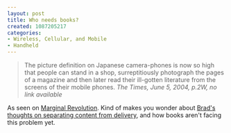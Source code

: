 ```yaml
--- 
layout: post
title: Who needs books?
created: 1087205217
categories: 
- Wireless, Cellular, and Mobile
- Handheld
---
```

<blockquote>
The picture definition on Japanese camera-phones is now so high that people can stand in a shop, surreptitiously photograph the pages of a magazine and then later read their ill-gotten literature from the screens of their mobile phones.
<cite><em>The Times</em>, June 5, 2004, p.2W, no link available</cite>
</blockquote>

<p>As seen on <a href="http://www.marginalrevolution.com/marginalrevolution/2004/06/the_next_killer.html">Marginal Revolution</a>. Kind of makes you wonder about <a href="http://www.bradfordgibson.net/?q=node/view/5">Brad's thoughts on separating content from delivery</a>, and how books aren't facing this problem yet.</p>

